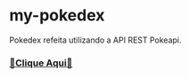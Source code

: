 # my-pokedex
Pokedex refeita utilizando a API REST Pokeapi.

 ### [🔴Clique Aqui🔵](https://alejandrop25.github.io/my-pokedex/)

